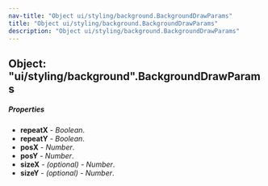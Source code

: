 ```yaml
---
nav-title: "Object ui/styling/background.BackgroundDrawParams"
title: "Object ui/styling/background.BackgroundDrawParams"
description: "Object ui/styling/background.BackgroundDrawParams"
---
```

## Object: "ui/styling/background".BackgroundDrawParams

##### Properties
 - **repeatX** - _Boolean_.
 - **repeatY** - _Boolean_.
 - **posX** - _Number_.
 - **posY** - _Number_.
 - **sizeX** - _(optional)_ - _Number_.
 - **sizeY** - _(optional)_ - _Number_.